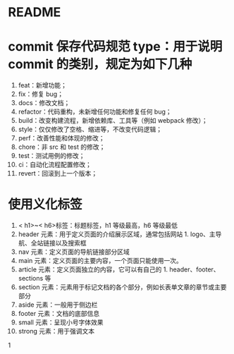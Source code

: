 # README

# commit 保存代码规范 type：用于说明 commit 的类别，规定为如下几种

1. feat：新增功能；
2. fix：修复 bug；
3. docs：修改文档；
4. refactor：代码重构，未新增任何功能和修复任何 bug；
5. build：改变构建流程，新增依赖库、工具等（例如 webpack 修改）；
6. style：仅仅修改了空格、缩进等，不改变代码逻辑；
7. perf：改善性能和体现的修改；
8. chore：非 src 和 test 的修改；
9. test：测试用例的修改；
10. ci：自动化流程配置修改；
11. revert：回滚到上一个版本；

# 使用义化标签

1. < h1>~< h6>标签：标题标签，h1 等级最高，h6 等级最低
2. header 元素：用于定义页面的介绍展示区域，通常包括网站 1. logo、主导航、全站链接以及搜索框
3. nav 元素：定义页面的导航链接部分区域
4. main 元素：定义页面的主要内容，一个页面只能使用一次。
5. article 元素：定义页面独立的内容，它可以有自己的 1. header、footer、sections 等
6. section 元素：元素用于标记文档的各个部分，例如长表单文章的章节或主要部分
7. aside 元素：一般用于侧边栏
8. footer 元素：文档的底部信息
9. small 元素：呈现小号字体效果
10. strong 元素：用于强调文本


1
